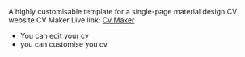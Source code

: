 A highly customisable template for a single-page material design CV website
CV Maker Live link:  <a href="https://nitinmano.github.io/resume-editor.github.io/">Cv Maker</a>

* You can edit your cv
* you can customise you cv


